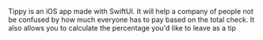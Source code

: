 Tippy is an iOS app made with SwiftUI. It will help a company of people not be confused by how much everyone has to pay based on the total check. It also allows you to calculate the percentage you'd like to leave as a tip

